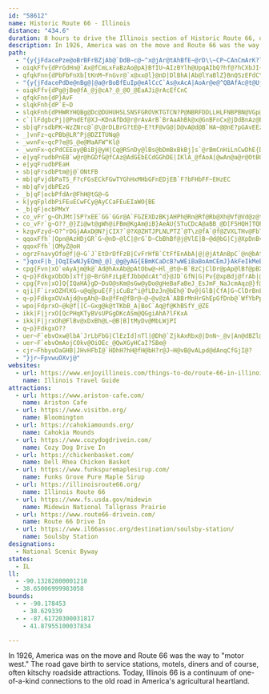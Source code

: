 ```yaml
---
id: "58612"
name: Historic Route 66 - Illinois
distance: "434.6"
duration: 8 hours to drive the Illinois section of Historic Route 66, or 2 or more days to really enjoy the byway.
description: In 1926, America was on the move and Route 66 was the way to "motor west." The road gave birth to service stations, motels, diners and of course, often kitschy roadside attractions. Today, Illinois 66 is a continuum of one-of-a-kind connections to the old road in America's agricultural heartland.
path:
  - "{y{jFdacePze@oBrBFrBZjAb@`DdB~c@~^x@jAr@tAhBfE~@rD\\~CP~CAnCmArK?lCN~Ab@nBn@pBbGtPhFtMLdAPp@`A|Cz@rC`@vAJf@h@dC`CnUTbD@JDpB?lBGnAInAKjAM~@Kz@s@nECTKfACl@B|@Cb@EpBAjH?\\?\\CnDGjE?XCp@QvCYbFw@`MIrAm@fPIvB"
  - oiqkFfv{dPrGdHn@`Ax@fCmLxFaBzAo@pA}BfIU~AIzBYlh@UpqAIbQ?hf@?hCXbJI~@PbIJtOVlGLhHVrIf@lHrA`IlWh_A~@fFb@rDVvDDnA@vA?vAA|@A`A?VARGpAI`AKjAQrAQjAc@~Bm@bDaRj}@
  - qfqkFnn{dPbFbFnXb[tKnM~FnGvr@`x@xx@l}@nD|DlBhA|Ab@lYaBlZ}BnQSzEFdCYxHa@pvAYpVQhAb@Z`@Rp@~B`JNXrLrf@tAfFxAzDnL|XrFfM|ChGtQ`ZtL~QfK?dYUdCIzFm@`FgAbOqEzGoC|E}AjWmGbAUTDbEqAbCmAhAs@|DkDrUkYzBaCzEgEnE_DpFsCpFyBbFyAzGkAnLy@
  - "{y{jFdacePdDe@nBg@|@a@rBoBfEuIp@eAlCcC`As@xAcA|AoAr@e@^QBAfAc@t@Uj@Kf@ItAOfDEI{CHkc@O_C]{Be@wBiBgEiFcJyBgEkC_FsCyGaFgPeBuE}A_DeTk\\{HaPuB{CkBkBaRkOCWkBaC{BmDoAqCu@iCi@kCY{CH_BCmFI}@B{H~AomBH]b@m^BmEG_@^_b@lO@rF_@"
  - oiqkFfv{dPg@jBe@fA_@j@cA?_@_@O_@EaAJi@rAcEfCnC
  - qfqkFnn{dP}AvF
  - slqkFnh{dP`E~D
  - slqkFnh{dPHWRYHQBg@Dc@DUHUHSLSNSFGROVKTGTCN?P@NBRFDDLLHLFNBPBN@VGp@?BuBvH
  - c`|lFdgbcPj|@PndEf@XJ~KDnAfDd@r@rAvArB`BrAaAhBk@x@GnBFnCx@jDdBnAz@bYhWjm@rn@rBjBhGxFPNfBxAdHzEpDzChTtRpf@~d@zVnXvx@j~@jDrDvDdD`A`Cn@x@`[d_@x@rA|ClG`A~A|MhR~AdBxAhApAx@bI|DxA`ArBrBds@vy@|z@jaAdC`EjPb[rD~FtBpCjBrBlGdHnGfHlGdHjG`HdFxFz@dAjB`C~@pAdA~AjG|IhPnUfCbEv]fq@lA`EhApGbDxSbAdJd@hCNp@bBlE|CtGvFfQt@`DZdCLrB?zHN`E|Ej`@hBhWxBnNFZJZN\NXPVRTLJd@\|@d@v@\lF~BbDvAvChAbNbGp]rKlDlAJBB@ZF\BhBBp@?~DGBFDNNtBDPLbB`ApJfDj_@hAlKDfAKfEMtMFjBFvB@R@PPdEDj@~ABr@?jGCtA?RBPDRJFDJDb@|@lH~T|@bBrB`CtCxC|ArCnAxCnKpT`B`CvAv@pIlCtJrEvG~AvQpDv@LXDnANhBRpF^jJPzMY`OaA~BOr@Ar@?r@Dp@Dv@Rj@Jh@Nl@Tf@T^TPNXR\Vn@j@j@p@d@l@^n@PZDHt@~ATf@h@xB`DzMxCvKBH|GvYbBrEnBtClC|ClAfAdBfAtIdDdC`Bp@l@z@jAdL`Rz@fBvHvU`DtKnB~EhBxDn@`Ax@r@~@j@x@^jDd@^RXX^rAn@dCd@dAlEnEl@lBJdB_@nz@_@xgBQrCm@zCwCzG{@jCm@zDE|AHrDTfB^fB|ChJ\nBNnDoDrzDe@zjAHxAVx@Rp@f@n@|BbC
  - sb|qFrsdbPK~WzZNrc@`@\@rDLBrG?tE@~E?tF@vG@|D@vA@d@B`HA~@@nE?pGAvEEz@@rC?vARFZFb@Nj@JB@X@j@InBA|BEnDAh^Szl@S~AEpC?lB?rCCvFA\@`@?lAANLfGET?b@ZZ\@b@D|AbBbOLRXlDz@dHBd@DrRAzGDdI@bHAvH@hBI\@tH@fBCjBh\UnEBfGAl@?l@?tAEfG?lGAjGChGAjGAtA?hDBRAfGErDA|CDpAJpCVpC`@`ANtDt@lBd@fD`A~B`AhCfArBdAhDzB\VdErB`Bn@xAZ|@Np@Ht@DfF?dGEB?|AAhBB|A@f@BtANL@bAN|ARlAB`GCbGAfGCjGChGAfGC|DA?~R?zJHpRJlR@vAF|GDvAF~@fVFtYZhCGfM@|q@Sxr@EjUKdAB\E~@Ixa@MpUUvFCfG@l@?@dGCjGf[QbBl@fGjCd@PDEFEHAHDNHb@TVN^XzEfCd~CfxAvDfDj@x@rBxDnAbDbDfNfCjFbAtAtBvBrClB|Bt@zBd@jBPvl@SxDXfEl@bEjAvGlDxOhNhDfD~I`IzAdBKjDNzGNzg@bAdE~@tBrAbBpAhAjCpArBD|GQlHg@|Ce@|EeA|EYrNAdAc@n@oAlJtAt[d@bAVhE`BrBfBx@`AlA|Bl@xA~FnWhA|DZv@|@nAxAxAfCpAlAVn@FjgAYhgBS|Gl@rBXnBf@tH|CrLvIzC~ArG|BfFt@bEVnK@bVK`WBtBFlFpAx@mAd@YrPEfKKfBD~@p@Zt@H|X|BDpdEyB`^tEvMpBgDde@AhDH|BzMInt@UjDCjB_@vFzKhBdCxBzB|C|B|DfBnDv@tBRx~Ak@dvB_@BhUhy@EhC^t@PlAFptAk@hxAKb@j@^dAI`r@Hl@Rf@^\~@Lbf@Ax@z@X|@@ZHzr@Hj@TTfBPzAVtFhDTxAqG`TyFvQ_@d@s@XdAdF^hDl@dIHxD?r_BJnwA`k@Gd@TLp@FdoALtAb@rAl{@MjKSfJChABfA^\nAB`w@tdB_@tbAGlDHhCVtHfBrEb@fs@QdF`@hD~@LY\e@b@[h@K`m@ElEJ~@`@V|AFlDbAho@pBFpb@HxgAKtqAFzBNrC`@nCx@dCjAhD`CzGlHp`@F~UK
  - _|vnFz~qcPBb@LR^Pj@DZITUNq@
  - _wvnFx~qcP?e@S_@e@MaAFW^Kl@
  - _wvnFx~qcPdCEEoy@BiBj@yH|Cq@RSnDy@lBs@bDmBxBkBj]s`@rBmCnHiLnCwDhE{DbNgJ~BeCrCoElC{Ftc@ogAvCqJ~DgO|C{MtF}QnGcYrAgFhSur@dAgDxA_DlAsBxBmC|CkClDoBhDmAlAW|BSnt@K`o@[@vARh@`B`BdEzFvA|@jAR~JXtOpAzAExAe@`ByA|E{I~AeGlCBlD}@j@ErLJxGR`Hm@|@AxAT~Ar@hBATX?d@rNDnx@]~_@?loCaAndAk@hSDdcAe@|i@Md@f@h@jBrSx_@bDrG|_@ea@fBg@jIENnOp@LzB?vbCy@A}VFaAb@}@b@Qr@Cjb@OH|@bCm@hGUvy@a@ry@MrCWrCm@lAk@|HyEjC_ApB_@rCOfQIpGOtf@qD`KLp\hCbBC|BSvCs@tCmAx@k@hCkC`GoIfBsBpBaB|BmAnC{@np@cLvBm@nCeAzDuBrKgIhAcAfBsBxA{BlFgKfKuS|AoBnBqAfBg@xBQhx@S~C?jFTDdCjJADfKGnD?rLd@JdBC\Dt@l@h@DlUAjHKvNDNZB^JhTT~@h@v@v@`@t@DrP@vMo@bc@c@bWPjo@L
  - e|yqFrudbPnEB`w@r@hGDfG@fCAz@AdGEbECdGGhDE|IKlA_@fAoA|@wAn@a@r@OtBQ`AGVCl@Cf@A`CAfGGpDEhBMdDa@lB_@tA]|Aa@xF_Bn@SjDaAfBk@dGkBTGvCu@tBo@xCq@xCg@xAUhD[rCK|AEfG?zA@~@Ar@AfD?hBDxCUnG?j@?fFHnAIzA?jG@fGBjG@p@@lGGjGGjGGdGIhGGjGG^?H?bGEjGCjGEhGCjGEhGClGEnDCzDJvCe@zd@EjG?|CAhGIt@ARApF?jGAH?~FOVAdDQnFq@dGo@hGo@jGq@jGo@rAOzCQpDDxEt@lEjAjGxAnAZ@?RTVJlB^z@b@^Zj@r@dAxAj@x@b@XVJZF^BdBUZKVK{CoN[qAq@}Bg@iAa@q@i@u@UYUWuBgC}@kACCe@w@]q@q@cBa@qAQq@[qBMg@CYGMG}AC_BHqBjAyJ^kCVyDFkA?sA?cABgCCqBI_CSyDk@mGy@aDXuAV[VUx@G~o@WdcAg@Lt\|~@a@t`@?bf@[lh@Ixv@_@j_@KfAJdB|A~@zBd@jx@X|DlAbEh@nAnBbClAbAjCbAlBTrVENL`ALnCdAxB`BbAvA~@dBhIpZVl@r@`EPrFlB@jBOp@Yz@q@`@k@n@yAx@aDr@kBjA{Bl@w@t@o@hBiAvAa@xBSrhAg@pH@hBPnA^xA~@zArAnJbPbAtAhAx@~BjA~@RlCN|CCEwSkHLy@Ko@m@_@kAAiAJs@^u@^a@bCsAfD@`pAm@l]KzFXz@D|B|@lAdAjC`EfAx@lBj@b@@`@j@?zLVEVKlBc@r@[h@a@f@k@Xe@Tg@b@eBn@cCZ_AVi@Vi@Zi@t@aAXYz@q@|@a@bAe@hB_@fDExdK{DztHoExAHhBXpDzAzAnAtG~Gd@\b@Xf@Vf@RZLl@Lj@HVBT@bAAf@EjAQtAYd@ORGf@e@ZaAC_HNmB`@s@j@e@bAEplDoBd`FoAlxAg@rk@AvC`@xB~@nGfGbCrAv@RxARbGDvBKpCs@dCcBrC}CrAgArCmAhBWxzBQ|APjC~@rA~@~@`ArA|Bn@`BxAtHXdA|@xAn@d@t@^vARbJLx@MbAg@h@e@n@y@n@qBt@mFb@gB|@{Br@kA~AgBhAw@~By@vASf~CgBlq@WxALbBd@zAv@pAfAdArAv@xAj@dBbBrHt@~ApAfAtA`@x@H|GFdAKlAe@h@a@h@}@h@mAdAiGd@eBb@kAlAyBz@aArAaArB}@|A[tqBiAjmBc@xANrAh@bBzAtBfCbAf@fAV~BDVcYzBRbBj@v}Azv@hElChPpMvErC`FjBpNvCnE`BnbAlf@t_@`R`PtGvBr@X\pIrCzKlCpCb@bLtAtLz@zJ^jcBfAhSV~^F`\^lHd@zHz@`J~AhKpCtKzDjGrCfG`DlFjDtlEbaDrx@ll@dCzBpArAdC~C|A~BZ_@|Be@x@JxTbQdo@`e@vEdElC~CdAxBh@nB^vCDtAa@bdADxBXxAb@dAz@bAr@b@x@RnUDbE?rb@?bCPdCf@`DrA|GnE~LdJzz@zj@jc@jX^b@NZZrBdFAfMYdOEpGSjQILP^dBbDhElFrMbAdBfXjXdd@rg@bA`@rCAx@JjAn@l@pAvBxIx@hBnUzWpAdAxD`BvLErBXx@d@h@j@b@r@`@zALrC?~EDj@VtAZdAp@lAh@l@j`@nWjB~@~Ad@rARvKFjKh@dG`@rJPpYQbe@K~Ab@bAx@~@lBRdBDlA?pWOjc@D`B^rCn@dCfAhBn@z@hAz@dQhLb@v@TfA?dB?@
  - e|yqFrudbPEaH
  - sb|qFrsdbPtm@j@`ONtFB
  - mb|qFvjdbPaTS_F?cFGsECkFGwTYGhHxMHbGFnEDjEB`F?bFHbFF~EHzEC
  - mb|qFvjdbPEzG
  - _b|qF|ocbPfdAr@FhH@tG@~G
  - k|yqFpldbPiFEuECwFCy@AyCCaFEuEIaWO{BE
  - _b|qF|ocbPMxY
  - co_vFr`g~OhJMt]SP?xEE`GG`GGr@A`FGZEXDzBKjAHPh@Rn@Rf@Rb@Xh@Vf@Vd@z@tA^f@dAtAn@r@pErEfGhGfGfGfGjGpDrDNNZXZXj@b@d@\b@Z~@h@rAl@fCz@rD^dMThCb@lCr@~BhAfFpEdCtDv@xA|@dB~@rCn@rCrBhNh@|B~@`DhAjCxAnC~DnFvCdChR|Rh]`]lI|I|FtGrd@rj@nD|DpD|C|FdEfGlDjNdHbGtDbAx@j@r@\n@Xp@Pn@Nr@p@hE^jAn@~@XXbC`Af@|@W|HCdAGbA?RARG\AHnJ~LrUxXdgD|bEnfAzmAhDhEpu@rbAbI`K`Zj^~fAbsA|Yx^`WtZzL`MlF`Kzq@~y@lAx@nBj@dRKf@JJRHd@D|KtKGHd\ZDbBrCjk@zr@r@p@~ClBxAxA`G`JnBfC`iDneEnBtBtEfExCdCrDlC`H`EpHfDDpLNnAb@|ApM|ObBlAbExBbClCpItK|DpERx@dBtDbAxAlk@zr@l@f@j@X|@JhAGvFzK~DrGzC`Er`HvoIvMfONx@pRjUv|@~fAfh@ln@~v@v`AvJjLxBpBlClBpHpDz@n@|ApBt@fBxAqAjHzJv[v`@rRhUfR`Vr\`a@iCjE}EhI|HrJAbDRlt@CbTN`j@`cAQhDXtB\|DdA~ChArEdC|ExD|CjDtMvPlHfIxfA|{@hCfDrBxElCk@r@?~@d@~wAljA|FdFfi@fb@hFfE`FrExd@f^d~@ht@bAjAPh@L|@bB^dBt@fFtDnpE~oDzJlIx`C|xBnfH`cHdKnKtDjFbCzDrB~D|H|QjDtIhBzD`O?tEOClIWz@eA`Bu@p@uB|A}F`E_An@}@p@_FdDaDhC}AbAs@h@}@fANTRt@z@lA\Z`@Xl@Zl@LnETfGHjGFtEUdC_@d`@yAzLpAvFfB|HxEhjBv}A~_@p\dThQ`BfBf@|@pDzG|BrF~@~DzBhM\bBFPXdAl@jBXx@n@~Ap@tAdAjBx@nArBjCfFjErBfAfCfAbFpA|@TbBv@tCj@dBt@fDjEx@l@~@PnAQhA_ApIoJfWpWzNhP`GdFhf@x`@bUvPhFjC|FdCfJzBl@D`@HjGn@p@HfG?hG?xE?rAEnBAhGA~C?`@Krk@[b@LnADlHIbMb@zB`@`IjD|A~@lEzEbDlEhEtHP?jAjBfFnJbNzULf@LXrQj[bAvAhDrF^z@fAtC\~@n@SZMXOhBm@v@K^Ev@Bd@FfJbCpB^fKdCpKhCtJ`BtFhAdL~BbFx@t@XtHtFtKrJdNbL|EpDbAfA~@^lXQfVXhOBpxAlA
  - co_vFr`g~O??_@}Zi@wt@gWh@iFBm@KgAm@iB}AeAU{STuCDcA@aBB_@D[FSHQH]TQPm@v@UTKHOJg@PSLG@YBsUb@_d@Z{K\qr@dAeABsDFyEHaA@_EFcAB_BBoBDmZTC?
  - kzgvFzyd~O?^rDGjAAxD@N?jCIX?`@?X@ZHTJPLNLPTZ`@T\z@fA`@f@ZVXLTHv@FbTQzCEdEEb@AH?VCTENEh@WNKj@i@hAyAjAcAl@Y~@QhADnLhAtABrV]pDUdPQlCBt`@o@`@@\FVHRFTHf@Vz@|@^TbAZjYa@?zJNbLzIGhAXbQW^n`@?zHtMS
  - qqoxFfh`|Opn@AzHDjGR`G~@nD~@lC|@rG`D~CbBhBf@j@VlE|B~@d@bG|Cj@XpDnBvAv@bGbD`@P~FvCfGhDz@d@dGbDjFpC`G`DdFnCdG`DdGbDtBhAdGbD`G`DdExBfGbDfGdDbG`DdG`DbG`DdG`DdGdDnE`CpAl@~DvBbGfD|@h@~F|CzAt@fGfDbGbDbGbDbG`D`GbDdG`DbG`D`G~CbGbDdGdDpDnB`CnA^RtAt@bG~CdG`DfGdDdGbDdGbDdCrAdGbDdGbDfGdDfGbDfGbD|@f@`G|CdG`DdG`DdG`DhGbDbDbBdGhDxBnAz@d@bG~CdG~CbDbB`GbDhAl@dGbDbGbDdG`DdFnC|Ar@fGbDdGbDdGbDfGbDdGbDdG`DzEfCfAj@bG`D`G~C~F|CbGbD|F|CzAl@TZtA|@bGdDhGhDdGfDbGfDdGdDlAr@nDpBpGvE~CtCjNtQfG`K|EzJv@g@hAI~CJvM?hOYrAFRhe@PBZDzDt@lCVjBLzABhA@jA?lECbGDpC@d@AhEAnADxEXrBTbBVjCd@zA^vFfCtDnBzCdBb^|RfFpB`@Z|FzChGbDfGbD`Bz@`D|AfGrCNHtF~C`@T`At@JHfUzL`gHxuDpL|F~g@nXpBvA|EhElEfFxB`DxBvDlBlE|CvIbDjHdBzCvElGxAdBlE`ErB|A|EnC`E~AfMzDfFxBjG~DfDtC~E~FbCfDvXld@lQfYfeAjdBda@bp@|R~ZpY|e@xlAlnBno@xdAfHtLvl@deAxNvWbDhIxBrHbAlEbCfOzCjMfClGhBfDvErHlE`FlCbCbChBxFbDvDfC|AnAbGfGrErGn`AbdBxb@hu@lf@n{@xE|Ijr@`nAhArCl@xCNfDJ`o@lBPhC`AfYG|AXlAdAdCtE^lAb@pCJdBBbHDjVErB_@|BZb]nDEvDChAAfBExA?zA?l@tlA
  - qqoxFfh`|OMyZ@oH
  - ogrzFnavyOfo@f|@~G`J`EtDrDfFzB|CvFrHfB`CtFfEnAbA|@|@jAtAnBpC`@n@bAtA`BdClC~EhBfDlApBvCdEzDfFtFdIxEfH~DdGvAtBvFzH~B`D`DdEvFzHtC~Dj@f@f@\h@Tz@Tp@DhC?vDGpAA@dEDvG@hCATBHBx@?P`@`@VH`A?\l@dClDvFtHNPDnC|AChECxDCfCEd@CtDExDGAr@HfMZle@Er@O|@s@fBi@p@h@nAxAdBrKlElIfF~D`DhDpDpwJvwMzD~FxFnKRSXCZBXPvw@zfACdA|BfBpKlNj]jd@hBlCNn@RBG|MRfQ?vF^z[BfOXvE^dBbArAnAx@lFAbF@|ESjXa@pPQlGxAzLvPLdCfItHlUhZdxBfwCvKhOhZj`@vbAf_ArWlU`{A`uA`UdVp@Yb@Fzt@`q@fJfJh@xAF?BnLrMfMrEzDnAp@h@PdLTlAVxAr@pOhNl@r@Np@JlAjF~CfHzF`KnJvzAftApyChoCxFhFxFfFzFhFxFhFxFfF|FnF`GlFzFjF`GpF|FjFxFfFfGrFdGpFrCfCbGnFbGrFbGpF`GpFdGrFdGrFfGtFdGrFzFjFdGrFdGpFdGtF|FjFbGpFfGtFdGrFhGtFfGtFbGpFdGrFfGtFfGrFfGtFdGtFtFdFfBfBdAjAnB`C`BtBzAxBbBhCfAfBbCtEfAzBdGpM~FfMxEdKtAbDT|@BFVx@`@jA`CrFvA`DhCxFjJrNfDfDv@v@xJbHfCxAbKxDfIpAlG\
  - "}qoxF|b_|OqIEwNJyEQm@_@]_@g@yAG{EBmKCaDcB?wWEiBaBoAmCEmJ}AkFeIkMeB_CkAuAkBkB}@y@y@s@}@m@}@e@m@U}Ac@nEe@lFBnFB~CCbB?l@HbQMtC?jBA~@L?rB?jEFlEDrFAvEdDDdWO|CB~IQbDCrIB@dFErEBdFBtF@pF@fIjBAfZE?`LJ`LMbDgUcM}CsAsCm@uME"
  - cpg{Fvn|xO`eAyAjm@k@`Ad@hAxAb@pAtObw@~Hl_@t@~B`BzCjClDr@pAp@lBf@pBX`DDfBb@xe@x@`Ez@jBbyAfqBls@x`AjuAllBbAlAxGlGlDrDdL`OhRzWrEdKv@pA~cChgDl|AjtB
  - q~p}FdkgxObOb]xTfj@~BrGhFzLpEfJbb@dcAt^d}@JD`GfN|G|Pv{@xpBdj@frAb|@btB~DtJ`HhRfWnx@lFnNblAhhCfCnEbE`GhClDxApCrCbMx@rBzGvNvVxg@za@hz@tDdH~CzGr}@fiBxlBiC~FQPKpkEuGjZ]xiAeBlSOzAHtFIvFK|@AtFKpBCR?vFIbEGxFGnBCb@ANKvnAiBvm@q@nJ?pOdD`PtDjC^hBKnBu@hAy@zD{DdAi@lD{@v}AwBnREri@a@|Y_@~KYro@aC|s@oAt^mApeC}Clo@eAnWqBxXm@b{@s@`{AkBzZ?vm@St_@k@dIYbXg@r{@e@fJQz_Am@tZ[x{AcC|GR`Gp@vGxAbFbBf@F^Hj@Fj@@h@Cj@Kt@WfB}@ZS`@OnJqEtBy@x@On@EV?tBARK`NYvi@y@rwAiCvFHnFx@~Cx@jDxAfEjCdCrB`DlDjVh\hFnHl}@pmAz]lf@dl@vw@fj@bv@pnCrsDfCI
  - cpg{Fvn|xO]Q{IQaHA}gD~DuO@sKm@sGw@yDo@gHeBaFaBeJ_EsJmF_NaJcmAqz@}f@}]sGeFeIiIyGsH{HwJwD}FusAozBgFaHyBiCyDyDwEgE}EkDqDyBqIyDsKgD{IuAaKw@iSDmbDxCkcC~CuwB`CwX`@aBH[J
  - qji|F`irxOZHlKG~u@q@puE{FjiCuBz^i@fLDzJn@bEh@`Dv@|GlB|CfA|G~ClDrBnLfJbHxHfF`H|DnGzaAj`BbFxItKvPfGxH`MtMbDzCjJxHbd@b[jUnPbl@da@jPvLxP`LvHvDlGtB|HjBvF~@xRfB|ADv|A_CjyAmBzSE
  - q~p}FdkgxOVxAjd@vgAh@~Bx@fFn@fBr@~@~@v@zA`ABBrMnHrGhEpGfDnb@`WfYbPp]fTlCnBlJfFdIvFxDbEvGzJfIlL`F`G~F`G`GrEvCxB~AxAnC~CjEfGd@X|QxYfIdMpGbJ|FlG`IxGbBz@zDfAtEVfZETL|N?ndAMxJERKpl@MrFg@`JwAfZ{G~RwG|NmFrEoAvBY~DGnKb@vFRj@BDBpENb@@|E@p@Ah@AzDQNEpAKf[yAtGQh@BHJ|Gn@~Bf@jT`HJCbC|@fLjF~m@x[xCxAxDrAfEpAdaAbStM`CrFl@pBNbXn@hf@{AnU_Fhl@mJnUUtDlA|@oGfCeK
  - wpo|FdprxO~@k@f[[C~Gxg@k@tTKbB_A|BoC`Aq@f@KhBSfY_@ZE
  - ikk|F|jrxO[QcPHqKTyBVsUPGgDKcASm@QGgiAhA?lFKxA
  - ikk|F|jrxOh@FlBv@xDxBh@L~@B|B]tMyDv@MbLWjPI
  - q~p}FdkgxO??
  - uer~F`ebvOxw@lbA`JrLbFbG|ClEzId]nTl|@Dh@`ZjkAxRbx@|DnN~_@v|An@dBZl@`DdCd@l@x@zBNpAX`LRnCl@rC|AdG`FnSvB`I`HpX~AfHvKjc@`F|QdUp_AjTn{@xSd{@fMng@vDdNjJz_@hAjGZxCfD~s@hAdItN|RrAjBpD_BjA_@d@EtmAuApNr_@rAlCpf@zr@PV`FrHfBnCR^L\H\@N?RDtE^ld@l@ny@jg@y@fDGdBCjAfDvHhTrLt]dAlDfq@tnBxK~]hDrOVn@d@lA~E~JBl@dJzQdBfEtGnPvFfPxIpUlCzHzb@xsAhJxWhE`LpHtNbBlCrE~GzMtQfDvF~BpEfBbEfDxJjNxe@vm@pgCjAbE`EfQrRzw@pGrVdAjDrFbOnNn]dPt_@|F~NzDvI`LnX`HzOjMd[vDtIxErLfIdR
  - uer~F`ebvOmAojCOkv@OiOEc_@QwXGyHCaI?SBe@
  - cjr~FhbyuOaGHB|JHvHFbI@`HDhH?hH@fH@bH?r@J~H@vB@vALpd@dAnqCfGjI@?
  - "}jr~FpvwuOXvj@"
websites:
  - url: https://www.enjoyillinois.com/things-to-do/route-66-in-illinois/
    name: Illinois Travel Guide
attractions:
  - url: https://www.ariston-cafe.com/
    name: Ariston Cafe
  - url: https://www.visitbn.org/
    name: Bloomington
  - url: https://cahokiamounds.org/
    name: Cahokia Mounds
  - url: https://www.cozydogdrivein.com/
    name: Cozy Dog Drive In
  - url: https://chickenbasket.com/
    name: Dell Rhea Chicken Basket
  - url: https://www.funkspuremaplesirup.com/
    name: Funks Grove Pure Maple Sirup
  - url: https://illinoisroute66.org/
    name: Illinois Route 66
  - url: https://www.fs.usda.gov/midewin
    name: Midewin National Tallgrass Prairie
  - url: https://www.route66-drivein.com/
    name: Route 66 Drive In
  - url: https://www.il66assoc.org/destination/soulsby-station/
    name: Soulsby Station
designations:
  - National Scenic Byway
states:
  - IL
ll:
  - -90.13282800001218
  - 38.65006999983058
bounds:
  - - -90.178453
    - 38.629339
  - - -87.61720300031817
    - 41.87955100037834

---
```


In 1926, America was on the move and Route 66 was the way to "motor west." The road gave birth to service stations, motels, diners and of course, often kitschy roadside attractions. Today, Illinois 66 is a continuum of one-of-a-kind connections to the old road in America's agricultural heartland.
